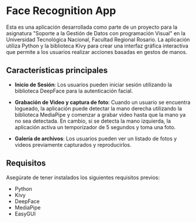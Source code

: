 # Face Recognition App

Esta es una aplicación desarrollada como parte de un proyecto para la asignatura "Soporte a la Gestión de Datos con programación Visual" en la Universidad Tecnológica Nacional, Facultad Regional Rosario. La aplicación utiliza Python y la biblioteca Kivy para crear una interfaz gráfica interactiva que permite a los usuarios realizar acciones basadas en gestos de manos.

## Características principales

- **Inicio de Sesión**: Los usuarios pueden iniciar sesión utilizando la biblioteca DeepFace para la autenticación facial.

- **Grabación de Video y captura de foto**: Cuando un usuario se encuentra logueado, la aplicación puede detectar la mano derecha utilizando la biblioteca MediaPipe y comenzar a grabar video hasta que la mano ya no sea detectada. En cambio, si se detecta la mano izquierda, la aplicación activa un temporizador de 5 segundos y toma una foto.

- **Galería de archivos**: Los usuarios pueden ver un listado de fotos y videos previamente capturados y reproducirlos.

## Requisitos

Asegúrate de tener instalados los siguientes requisitos previos:

- Python 
- Kivy
- DeepFace
- MediaPipe
- EasyGUI
